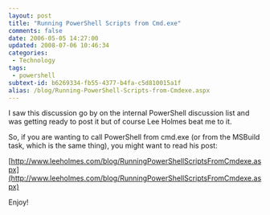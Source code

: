 ```yaml
---
layout: post
title: "Running PowerShell Scripts from Cmd.exe"
comments: false
date: 2006-05-05 14:27:00
updated: 2008-07-06 10:46:34
categories:
 - Technology
tags:
 - powershell
subtext-id: b6269334-fb55-4377-b4fa-c5d810015a1f
alias: /blog/Running-PowerShell-Scripts-from-Cmdexe.aspx
---
```



I saw this discussion go by on the internal PowerShell discussion list and was getting ready to post it but of course Lee Holmes beat me to it. 

So, if you are wanting to call PowerShell from cmd.exe (or from the MSBuild <exec> task, which is the same thing), you might want to read his post: 

[http://www.leeholmes.com/blog/RunningPowerShellScriptsFromCmdexe.aspx](http://www.leeholmes.com/blog/RunningPowerShellScriptsFromCmdexe.aspx)

Enjoy! 
